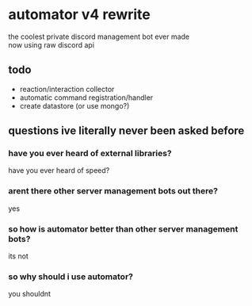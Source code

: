 # automator v4 rewrite
the coolest private discord management bot ever made \
now using raw discord api

## todo
* reaction/interaction collector
* automatic command registration/handler
* create datastore (or use mongo?)

## questions ive literally never been asked before

### have you ever heard of external libraries?
have you ever heard of speed?

### arent there other server management bots out there?
yes

### so how is automator better than other server management bots?
its not

### so why should i use automator?
you shouldnt
